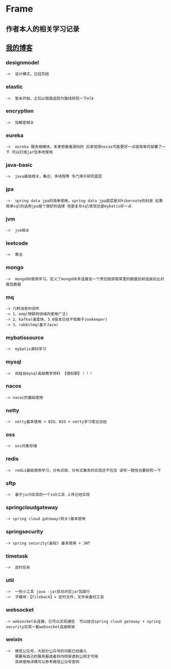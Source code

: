 # Frame

## 作者本人的相关学习记录

## [我的博客]('https://blog.csdn.net/qq_44872787')

### designmodel
    ->  设计模式，已经完结
### elastic 
    ->  暂未开始，之后以链路追踪为路线研究一下elk
### encryption 
    ->  加解密相关
### eureka 
    ->  eureka 服务端模块，本来想着看源码的 后来觉得nocas可能更好一点就简单的部署了一下 可以打成jar包本地使用
### java-basic
    ->  java基础相关，集合、多线程等 专门用于研究底层
### jpa 
    ->  spring data jpa的简单使用，spring data jpa底层是对hibernate的封装 如果简单sql的话用jpa是个很好的选择 但是复杂sql感觉还是mybatis好一点
### jvm
    ->  jvm相关
### leetcode
    ->  算法
### mongo
    ->  mongoDb使用学习，定义了mongoDb多连接及一个责任链获取库里的数据反射组装后比对属性数据
### mq
    -> 几种消息中间件
    -> 1、emq(物联网领域内使用广泛)
    -> 2、kafka(速度快，3.0版本已经不依赖于zookeeper)
    -> 3、rabbitmq(基于Java)
### mybatissource
    ->  mybatis源码学习
### mysql
    ->  尚硅谷mysql高级教学资料 【侵权删】！！！
### nacos
    -> nacos的基础使用
### netty
    ->  netty基本使用 + BIO、NIO + netty学习笔记总结
### oss 
    ->  oss对象存储
### redis
    ->  redis基础使用学习，分布式锁、分布式事务的实现还不包含 读写一致性也要研究一下
### sftp
    ->  基于jsch实现的一个ssh工具 上传已经实现
### springcloudgateway
    -> spring cloud gateway(网关)基本使用
### springsecurity
    -> spring security(鉴权) 基本使用 + JWT
### timetask
    ->  定时任务
### util
    ->  一些小工具 java -jar启动对应jar包就行
    ->  子模块：【fileback】= 定时文件、文件夹备份工具
### websocket
    -> websocket长连接，已可以实现通信  可以结合spring cloud gateway + spring security实现一套websocket连接框架
### weixin
    ->  微信公众号，大部分公众号的功能已经接入
        需要有自己的服务器或者将内网穿透到公网才可用
        具体使用详情可以参考微信公众号官网
